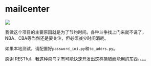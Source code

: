 # mailcenter

[![](https://tokei.rs/b1/github/sdlyyxy/mailcenter?category=code)](https://tokei.rs)

我做这个项目的主要原因就是为了节约时间。各种斗争找上门来就不说了，NBA、CBA等当然还是要关注，但必须减少时间消耗。

如果本地测试，请配置好`password_ini.py`和`to_addrs.py`。

感谢 RESTful，我这种菜鸟才有可能快速开发出这样简陋而能用的东西。。。。

